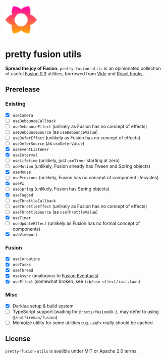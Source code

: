 <img
  src="./assets/logo.svg"
  height="100px"
  alt="Flower"
/>

# pretty fusion utils

**Spread the joy of Fusion.** `pretty-fusion-utils` is an opinionated collection
of useful <a href="https://elttob.uk/Fusion/0.3/">Fusion 0.3</a> utilities,
borrowed from <a href="https://github.com/PepeElToro41/pretty-vide-utils/">Vide</a>
and <a href="https://github.com/littensy/pretty-react-hooks/">React hooks</a>.

## Prerelease

### Existing

- [X] `useCamera`
- [ ] `useDebounceCallback`
- [ ] `useDebounceEffect` (unlikely as Fusion has no concept of effects)
- [ ] `useDebounceSource` (as `useDebounceValue`)
- [ ] `useDeferEffect` (unlikely as Fusion has no concept of effects)
- [ ] `useDeferSource` (as `useDeferValue`)
- [X] `useEventListener`
- [X] `useInterval`
- [ ] `useLifetime` (unlikely, just `useTimer` starting at zero)
- [ ] `useMotion` (unlikely, Fusion already has Tween and Spring objects)
- [X] `useMouse`
- [ ] `usePrevious` (unlikely, Fusion has no concept of component lifecycles)
- [X] `usePx`
- [ ] `useSpring` (unlikely, Fusion has Spring objects)
- [X] `useTagged`
- [ ] `useThrottleCallback`
- [ ] `useThrottleEffect` (unlikely as Fusion has no concept of effects)
- [ ] `useThrottleSource` (as `useThrottleValue`)
- [X] `useTimer`
- [ ] `useUpdateEffect` (unlikely as Fusion has no formal concept of components)
- [X] `useViewport`

### Fusion

- [X] `useCoroutine`
- [X] `useTasks`
- [X] `useThread`
- [X] `useAsync` (analogous to [Fusion Eventuals])
- [X] `useEffect` (somewhat broken, see `lib/use-effect/init.luau`)

### Misc

- [X] Darklua setup & build system
- [ ] TypeScript support (waiting for `@rbxts/fusion@0.3`, may defer to using `@znotfireman/fusion`)
- [ ] Memoize utility for some utilities e.g. `usePx` really should be cached

[Fusion Eventuals]: https://github.com/dphfox/Fusion/issues/4
[`pretty-vide-utils`]: https://github.com/PepeElToro41/pretty-vide-utils
[`pretty-react-hooks`]: https://github.com/littensy/pretty-react-hooks

## License

`pretty-fusion-utils` is avalible under MIT or Apache 2.0 terms.
